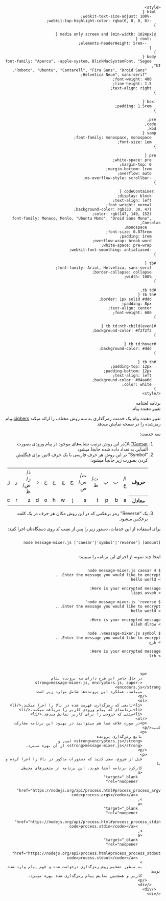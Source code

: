 <!DOCTYPE html>
<html lang="fa" dir="rtl">
  <head>
    <meta charset="UTF-8" />
    <meta http-equiv="X-UA-Compatible" content="IE=edge" />
    <meta name="viewport" content="width=device-width, initial-scale=1.0" />
    <title>Readme</title>

    <style>
      html {
        -webkit-text-size-adjust: 100%;
        -webkit-tap-highlight-color: rgba(0, 0, 0, 0);
      }

      @media only screen and (min-width: 1024px) {
        :root {
          --elements-headerHeight: 5rem;
        }
      }
      body {
        font-family: "Apercu", -apple-system, BlinkMacSystemFont, "Segoe UI",
          "Roboto", "Ubuntu", "Cantarell", "Fira Sans", "Droid Sans",
          "Helvetica Neue", sans-serif;
        font-weight: 400;
        line-height: 1.5;
        text-align: right;
      }

      .box {
        padding: 1.5rem;
      }

      pre,
      code,
      kbd,
      samp {
        font-family: monospace, monospace;
        font-size: 1em;
      }

      pre {
        white-space: pre;
        margin-top: 0;
        margin-bottom: 1rem;
        overflow: auto;
        -ms-overflow-style: scrollbar;
      }

      .codeContainer {
        display: block;
        text-align: left;
        font-weight: normal;
        background-color: rgb(33, 30, 47);
        color: rgb(147, 149, 152);
        font-family: Monaco, Menlo, "Ubuntu Mono", "Droid Sans Mono", Consolas,
          monospace;
        font-size: 0.875rem;
        padding: 1rem;
        overflow-wrap: break-word;
        white-space: pre-wrap;
        -webkit-font-smoothing: antialiased;
      }

      #tb {
        font-family: Arial, Helvetica, sans-serif;
        border-collapse: collapse;
        width: 100%;
      }

      #tb td,
      #tb th {
        border: 1px solid #ddd;
        padding: 8px;
        text-align: center;
        font-weight: 600;
      }

      #tb td:nth-child(even) {
        background-color: #f2f2f2;
      }

      #tb td:hover {
        background-color: #ddd;
      }

      #tb th {
        padding-top: 12px;
        padding-bottom: 12px;
        text-align: left;
        background-color: #04aa6d;
        color: white;
      }
    </style>

  </head>
  <body>
    <div class="box">
      <div aria-hidden="true">برنامه لغتنامه</div>
      <span aria-hidden="true">تغییر دهنده پیام</span>
      <div>
        <div>
          <p>
            تغییر دهنده پیام یک خدمت رمزگذاری به سه روش مختلف را ارائه میکند
            <a
              target="_blank"
              rel="noopener"
              href="https://en.wikipedia.org/wiki/Cipher"
              >ciphers</a
            >،پیام رمزشده را در صفحه نمایش میدهد
          </p>
          <p>سه خدمت:</p>
          <ol>
            <li>
              A
              <a
                target="_blank"
                rel="noopener"
                href="https://en.wikipedia.org/wiki/Caesar_cipher"
                >“Caesar”</a
              >در این روش ترتیب نشانه‌های موجود در پیام ورودی بصورت الفبایی به
              تعداد داده شده جابجا میشود
            </li>
            <li>
              “Symbol” در این روش هر حرف فارسی با یک حرف لاتین برای فنگلیش کردن
              بصورت زیر جابجا میشود:
              <table id="tb">
                <tr>
                  <th>حروف</th>
                  <td>ا/ع</td>
                  <td>ب</td>
                  <td>پ</td>
                  <td>ت/ط</td>
                  <td>ث/س/ص</td>
                  <td>ج</td>
                  <td>چ</td>
                  <td>ح</td>
                  <td>خ</td>
                  <td>د</td>
                  <td>ذ/ز/ض/ظ</td>
                  <td>ر</td>
                  <td>ژ</td>
                  <td>ش</td>
                  <td>غ/ق</td>
                  <td>ف</td>
                  <td>ک</td>
                  <td>گ</td>
                  <td>ل</td>
                  <td>م</td>
                  <td>ن</td>
                  <td>و</td>
                  <td>ه</td>
                  <td>ی</td>
                </tr>
                <tr>
                  <th>معادل</th>
                  <td>a</td>
                  <td>b</td>
                  <td>p</td>
                  <td>t</td>
                  <td>s</td>
                  <td>j</td>
                  <td>w</td>
                  <td>h</td>
                  <td>o</td>
                  <td>d</td>
                  <td>z</td>
                  <td>r</td>
                  <td>c</td>
                  <td>x</td>
                  <td>q</td>
                  <td>f</td>
                  <td>k</td>
                  <td>g</td>
                  <td>l</td>
                  <td>m</td>
                  <td>n</td>
                  <td>u</td>
                  <td>e</td>
                  <td>y</td>
                </tr>
              </table>
            </li>
            <li>
              یک “Reverse” رمز برعکس که در این روش مکان هر حرف در یک کلمه برعکس
              میشود.
            </li>
          </ol>
          <p>
            برای استفاده از این خدمات، دستور زیر را پس از نصب نُد روی دستگاه‌تان
            اجرا کنید:
          </p>
          <pre><pre><code><div class="codeContainer"><span><span>node message-mixer.js ['caesar'|'symbol'|'reverse'</span><span>] [amount]</span></span><br></div></code></pre></pre>
          <p>اینجا چند نمونه از اجرای این برنامه را میبینید:</p>
          <pre><pre><code><div class="codeContainer"><span><span>$ node message-mixer.js caesar 4</span></span><br><span><span>Enter the message you would like to encrypt...</span></span><br><span><span>&gt; hello world</span></span><br><span><span> </span></span><br><span><span>Here is your encrypted message:</span></span><br><span><span>&gt; lipps asvph</span></span><br><span><span> </span></span><br><span><span>$ node message-mixer.js 'reverse'</span></span><br><span><span>Enter the message you would like to encrypt...</span></span><br><span><span>&gt; hello world</span></span><br><span><span> </span></span><br><span><span>Here is your encrypted message:</span></span><br><span><span>&gt; olleh dlrow</span></span><br><span><span> </span></span><br><span><span>$ node .\message-mixer.js symbol</span></span><br><span><span>Enter the message you would like to encrypt...</span></span><br><span><span>> طرح</span></span><br><span><span> </span></span><br><span><span>Here is your encrypted message:</span></span><br><span><span>> trh</span></span><br><span><span> </span></span><br></div></code></pre></pre>

          <p>
            در حال حاضر این طرح دارای سه پرونده بنام
            <strong>message-mixer.js, encryptors.js, super-encoders.js</strong>
            میباشد. عملکرد این پرونده‌ها شامل موارد زیر است:
          </p>
          <ol>
            <li>تابعی که رمزگذاری فهرست شده در بالا را اجرا میکند.</li>
            <li>برنامه‌ای که پیام ورودی کاربر را دریافت میکند.</li>
            <li>متنی که خروجی را برای کاربر نمایش میدهد.</li>
          </ol>
          <p>در صورت علاقه شما هم میتوانید در بهبود این برنامه مشارکت کنید</p>
          <p>
            تابع رمزگذاری پرونده
            <strong>encryptors.js</strong> است, و
            <strong>message-mixer.js</strong> از آن بهره میبرد.
          </p>
          <p>
            قبل از شروع، سعی کنید که دستورات مذکور در بالا را اجرا کرده و با
            کارکرد برنامه آشنا شوید. این برنامه از متغیرهای محیطی
            <a
              target="_blank"
              rel="noopener"
              href="https://nodejs.org/api/process.html#process_process_argv"
              ><code>process.argv</code></a
            >,
            <a
              target="_blank"
              rel="noopener"
              href="https://nodejs.org/api/process.html#process_process_stdin"
              ><code>process.stdin</code></a
            >,
            <a
              target="_blank"
              rel="noopener"
              href="https://nodejs.org/api/process.html#process_process_stdout"
              ><code>process.stdout</code></a
            >
            به منظور تشخیص روش رمزگذاری درخواست شده و فهم پیام وارد شده توسط
            کاربر و همچنین نمایش پیام رمزگذاری شده بهره میبرد.
          </p>
        </div>
      </div>
    </div>

  </body>
</html>
